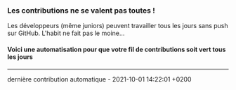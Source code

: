 ### Les contributions ne se valent pas toutes !
Les développeurs (même juniors) peuvent travailler tous les jours sans push sur GitHub. L'habit ne fait pas le moine...
#### Voici une automatisation pour que votre fil de contributions soit vert tous les jours 
--------------------
dernière contribution automatique - 2021-10-01 14:22:01 +0200